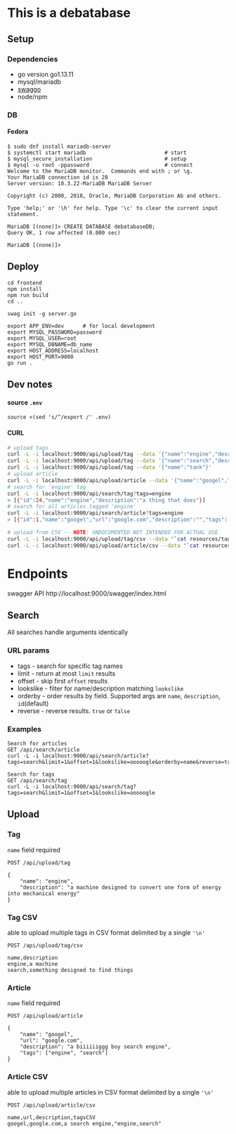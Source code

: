 # This is a debatabase

## Setup

### Dependencies

* go version go1.13.11
* mysql/mariadb
* [swaggo](https://github.com/swaggo/swag)
* node/npm

### DB

#### Fedora

```
$ sudo dnf install mariadb-server
$ systemctl start mariadb                         # start
$ mysql_secure_installation                       # setup
$ mysql -u root -ppassword                        # connect
Welcome to the MariaDB monitor.  Commands end with ; or \g.
Your MariaDB connection id is 28
Server version: 10.3.22-MariaDB MariaDB Server

Copyright (c) 2000, 2018, Oracle, MariaDB Corporation Ab and others.

Type 'help;' or '\h' for help. Type '\c' to clear the current input statement.

MariaDB [(none)]> CREATE DATABASE debatabaseDB;
Query OK, 1 row affected (0.000 sec)

MariaDB [(none)]> 
```

## Deploy

```
cd frontend
npm install
npm run build
cd ..

swag init -g server.go

export APP_ENV=dev      # for local development
export MYSQL_PASSWORD=password
export MYSQL_USER=root
export MYSQL_DBNAME=db_name
export HOST_ADDRESS=localhost
export HOST_PORT=9000
go run .
```

## Dev notes

#### source `.env`

`source <(sed 's/^/export /' .env)`

#### CURL

```bash
# upload tags
curl -L -i localhost:9000/api/upload/tag --data '{"name":"engine","description":"a thing that does"}'
curl -L -i localhost:9000/api/upload/tag --data '{"name":"search","description":"a thing that finds"}'
curl -L -i localhost:9000/api/upload/tag --data '{"name":"tank"}'
# upload article
curl -L -i localhost:9000/api/upload/article --data '{"name":"googel","url":"google.com","tags":["engine","search"]}'
# search for 'engine' tag
curl -L -i localhost:9000/api/search/tag?tags=engine
> [{"id":24,"name":"engine","description":"a thing that does"}]
# search for all articles tagged 'engine'
curl -L -i localhost:9000/api/search/article?tags=engine
> [{"id":1,"name":"googel","url":"google.com","description":"","tags":["engine","search"]}]

# upload from CSV -- NOTE: UNDOCUMENTED NOT INTENDED FOR ACTUAL USE
curl -L -i localhost:9000/api/upload/tag/csv --data "`cat resources/tags.csv`"
curl -L -i localhost:9000/api/upload/article/csv --data "`cat resources/articles.csv`"
```

# Endpoints

swagger API http://localhost:9000/swagger/index.html

## Search

All searches handle arguments identically

### URL params

* tags - search for specific tag names
* limit - return at most `limit` results
* offset - skip first `offset` results
* lookslike - filter for name/description matching `lookslike`
* orderby - order results by field.  Supported args are `name`, `description`, `id`(default)
* reverse - reverse results.  `true` or `false`

### Examples

```
Search for articles
GET /api/search/article
curl -L -i localhost:9000/api/search/article?tags=search&limit=1&offset=1&lookslike=ooooogle&orderby=name&reverse=true

Search for tags
GET /api/search/tag
curl -L -i localhost:9000/api/search/tag?tags=search&limit=1&offset=1&lookslike=ooooogle
```

## Upload

### Tag

`name` field required

```
POST /api/upload/tag

{
    "name": "engine",
    "description": "a machine designed to convert one form of energy into mechanical energy"
}
```

### Tag CSV

able to upload multiple tags in CSV format delimited by a single `'\n'`

```
POST /api/upload/tag/csv

name,description
engine,a machine
search,something designed to find things
```

### Article

`name` field required

```
POST /api/upload/article

{
    "name": "googel",
    "url": "google.com",
    "description": "a biiiiiiggg boy search engine",
    "tags": ["engine", "search"]
}
```

### Article CSV

able to upload multiple articles in CSV format delimited by a single `'\n'`

```
POST /api/upload/article/csv

name,url,description,tagsCSV
googel,google.com,a search engine,"engine,search"
```
